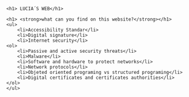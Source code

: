    <!DOCTYPE html>
<html>
    <head>
        <meta charset="utf-8">
        <title> LUCIA´S WEB</title>
		<style>
		#LUCIA´S WEB{
		      background-color: pink;
		}
		#what can you find on this website?{
		      background-color: purple;
		}
	</style>
    </head>
    <body>
	 

    <h1> LUCIA´S WEB</h1>

    <h1> <strong>what can you find on this website?</strong></h1>
	<ul>
	    <li>Accessibility Standar</li>
		<li>Digital signature</li>
		<li>Internet security</li>
	<ol>
	    <li>Passive and active security threats</li>
		<li>Malware</li>
		<li>Software and hardware to protect networks</li>
		<li>Network protocols</li>
		<li>Objeted oriented programing vs structured programing</li>
		<li>Digital certificates and certificates authorities</li>
	</ol>
	</ul>
